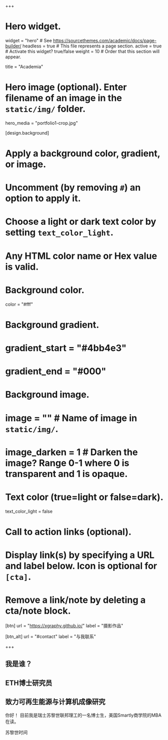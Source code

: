 +++
# Hero widget.
widget = "hero"  # See https://sourcethemes.com/academic/docs/page-builder/
headless = true  # This file represents a page section.
active = true  # Activate this widget? true/false
weight = 10  # Order that this section will appear.

title = "Academia"

# Hero image (optional). Enter filename of an image in the `static/img/` folder.
hero_media = "portfolio1-crop.jpg"

[design.background]
  # Apply a background color, gradient, or image.
  #   Uncomment (by removing `#`) an option to apply it.
  #   Choose a light or dark text color by setting `text_color_light`.
  #   Any HTML color name or Hex value is valid.

  # Background color.
  color = "#fff"
  
  # Background gradient.
  # gradient_start = "#4bb4e3"
  # gradient_end = "#000"
  
  # Background image.
  # image = ""  # Name of image in `static/img/`.
  # image_darken = 1  # Darken the image? Range 0-1 where 0 is transparent and 1 is opaque.

  # Text color (true=light or false=dark).
  text_color_light = false

# Call to action links (optional).
#   Display link(s) by specifying a URL and label below. Icon is optional for `[cta]`.
#   Remove a link/note by deleting a cta/note block.
[btn]
  url = "https://xgraphy.github.io/"
  label = "摄影作品"
  
[btn_alt]
  url = "#contact"
  label = "与我联系"

+++
## 我是谁？
## **ETH博士研究员**
## 致力**可再生能源**与**计算机成像**研究

你好！ 目前我是瑞士苏黎世联邦理工的一名博士生，美国Smartly商学院的MBA在读。

<a href="//24timezones.com/zh_shi/zurich_shi_zhong.php" style="text-decoration: none" class="clock24" id="tz24-1578652361-c1268-eyJob3VydHlwZSI6MTIsInNob3dkYXRlIjoiMCIsInNob3dzZWNvbmRzIjoiMSIsInNob3d0aW1lem9uZSI6IjEiLCJ0eXBlIjoiZCIsImxhbmciOiJ6aCJ9" title="苏黎世 时间" target="_blank" rel="nofollow">苏黎世时间</a>
<script type="text/javascript" src="//w.24timezones.com/l.js" async></script>
